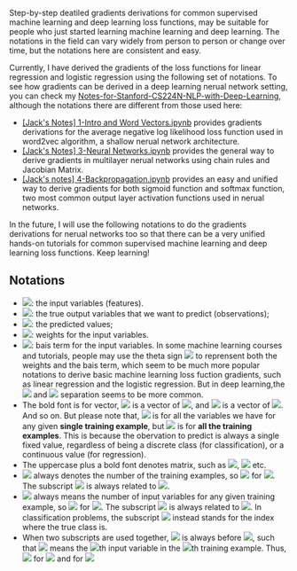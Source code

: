 Step-by-step deatiled gradients derivations for common supervised machine learning and deep learning loss functions, may be suitable for people who just started learning machine learning and deep learning. The notations in the field can vary widely from person to person or change over time, but the notations here are consistent and easy.

Currently, I have derived the gradients of the loss functions for linear regression and logistic regression using the following set of notations. To see how gradients can be derived in a deep learning nerual network setting, you can check my [Notes-for-Stanford-CS224N-NLP-with-Deep-Learning](https://github.com/jaaack-wang/Notes-for-Stanford-CS224N-NLP-with-Deep-Learning), although the notations there are different from those used here:

- [[Jack's Notes] 1-Intro and Word Vectors.ipynb](https://github.com/jaaack-wang/Notes-for-Stanford-CS224N-NLP-with-Deep-Learning/blob/main/lecture1-Intro%20and%20Word%20Vectors/%20%5BJack's%20Notes%5D%201-Intro%20and%20Word%20Vectors.ipynb) provides gradients derivations for the average negative log likelihood loss function used in word2vec algorithm, a shallow nerual network architecture.
- [[Jack's Notes] 3-Neural Networks.ipynb](https://github.com/jaaack-wang/Notes-for-Stanford-CS224N-NLP-with-Deep-Learning/blob/main/lecture3-Neural%20Networks/%5BJack's%20Notes%5D%203-Neural%20Networks.ipynb) provides the general way to derive gradients in multilayer nerual networks using chain rules and Jacobian Matrix.
- [[Jack's notes] 4-Backpropagation.ipynb](https://github.com/jaaack-wang/Notes-for-Stanford-CS224N-NLP-with-Deep-Learning/blob/main/lecture4–Backpropagation/%5BJack's%20notes%5D%204-Backpropagation.ipynb) provides an easy and unified way to derive gradients for both sigmoid function and softmax function, two most common output layer activation functions used in nerual networks. 

In the future, I will use the following notations to do the gradients derivations for nerual networks too so that there can be a very unified hands-on tutorials for common supervised machine learning and deep learning loss functions. Keep learning! 

## Notations 

- <img src="https://render.githubusercontent.com/render/math?math=$x$">: the input variables (features). 
-  <img src="https://render.githubusercontent.com/render/math?math=$y$">: the true output variables that we want to predict (observations);
- <img src="https://render.githubusercontent.com/render/math?math=\hat y">: the predicted values;
- <img src="https://render.githubusercontent.com/render/math?math=$w$">: weights for the input variables.
- <img src="https://render.githubusercontent.com/render/math?math=$b$">: bais term for the input variables. In some machine learning courses and tutorials, people may use the theta sign <img src="https://render.githubusercontent.com/render/math?math=$\theta$"> to reprensent both the weights and the bais term, which seem to be much more popular notations to derive basic machine learning loss fuction gradients, such as linear regression and the logistic regression. But in deep learning,the <img src="https://render.githubusercontent.com/render/math?math=$w$"> and <img src="https://render.githubusercontent.com/render/math?math=$b$"> separation seems to be more common.   
-  The bold font is for vector, <img src="https://render.githubusercontent.com/render/math?math=$\mathbf{x}$"> is a vector of <img src="https://render.githubusercontent.com/render/math?math=$x$">, and <img src="https://render.githubusercontent.com/render/math?math=$\mathbf{y}$"> is a vector of <img src="https://render.githubusercontent.com/render/math?math=$y$">. And so on. But please note that, <img src="https://render.githubusercontent.com/render/math?math=$\mathbf{x}$"> is for all the variables we have for any given **single training example**, but <img src="https://render.githubusercontent.com/render/math?math=$\mathbf{y}$"> is for **all the training examples**. This is because the obervation to predict is always a single fixed value, regardless of being a discrete class (for classification), or a continuous value (for regression). 
- The uppercase plus a bold font denotes matrix, such as <img src="https://render.githubusercontent.com/render/math?math=$\mathbf{X}$">, <img src="https://render.githubusercontent.com/render/math?math=$\mathbf{W}$"> etc.
- <img src="https://render.githubusercontent.com/render/math?math=$m$"> always denotes the number of the training examples, so <img src="https://render.githubusercontent.com/render/math?math=$\mathbf{y} = [y_i]$"> for <img src="https://render.githubusercontent.com/render/math?math=$i \in (1, m)$">. The subscript <img src="https://render.githubusercontent.com/render/math?math=$i$"> is always related to <img src="https://render.githubusercontent.com/render/math?math=$m$">.
- <img src="https://render.githubusercontent.com/render/math?math=$n$"> always means the number of input variables for any given training example, so <img src="https://render.githubusercontent.com/render/math?math=$\mathbf{x} = [x_k]$"> for <img src="https://render.githubusercontent.com/render/math?math=$k \in (1, k)$">. The subscript <img src="https://render.githubusercontent.com/render/math?math=$k$"> is always related to <img src="https://render.githubusercontent.com/render/math?math=$n$">. In classification problems, the subscript <img src="https://render.githubusercontent.com/render/math?math=$j$"> instead stands for the index where the true class is. 
- When two subscripts are used together, <img src="https://render.githubusercontent.com/render/math?math=$i$"> is always before <img src="https://render.githubusercontent.com/render/math?math=$k$">, such that <img src="https://render.githubusercontent.com/render/math?math=${x_{ik}}$"> means the <img src="https://render.githubusercontent.com/render/math?math=$k$">th input variable in the <img src="https://render.githubusercontent.com/render/math?math=$i$">th training example. Thus, <img src="https://render.githubusercontent.com/render/math?math=$\mathbf{X} = [x_{ik}]$"> for <img src="https://render.githubusercontent.com/render/math?math=$k \in (1, k)$"> and for <img src="https://render.githubusercontent.com/render/math?math=$i \in (1, m)$">
